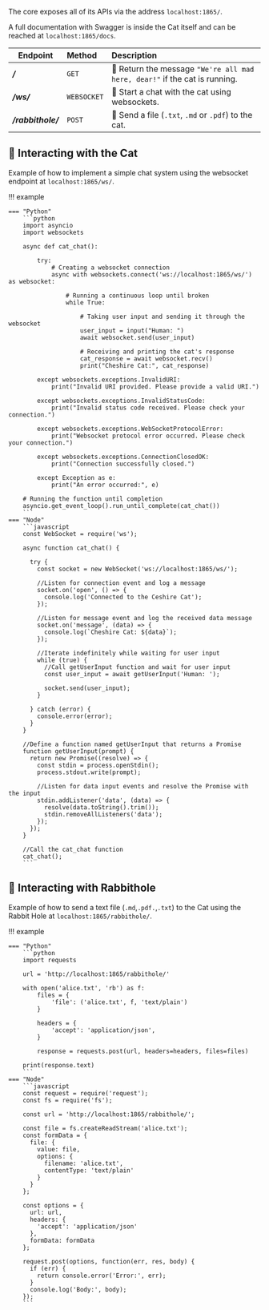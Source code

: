 The core exposes all of its APIs via the address `localhost:1865/`.   

A full documentation with Swagger is inside the Cat itself and can be reached at `localhost:1865/docs`.   

| Endpoint           | Method      | Description                                                                         |
|--------------------|:------------|:------------------------------------------------------------------------------------|
| ___/___            | `GET`       | :handshake: Return the message `"We're all mad here, dear!"` if the cat is running. |
| ___/ws/___         | `WEBSOCKET` | :speech_balloon: Start a chat with the cat using websockets.                        |
| ___/rabbithole/___ | `POST`      | :rabbit: Send a file (`.txt`, `.md` or `.pdf`) to the cat.                          |


## :speech_balloon: Interacting with the Cat

Example of how to implement a simple chat system using the websocket endpoint at `localhost:1865/ws/`.
   
!!! example

    === "Python"
        ```python
        import asyncio
        import websockets
    
        async def cat_chat():
        
            try:
                # Creating a websocket connection
                async with websockets.connect('ws://localhost:1865/ws/') as websocket:
        
                    # Running a continuous loop until broken
                    while True:
        
                        # Taking user input and sending it through the websocket
                        user_input = input("Human: ")
                        await websocket.send(user_input)
        
                        # Receiving and printing the cat's response
                        cat_response = await websocket.recv()
                        print("Cheshire Cat:", cat_response)
        
            except websockets.exceptions.InvalidURI:
                print("Invalid URI provided. Please provide a valid URI.")
        
            except websockets.exceptions.InvalidStatusCode:
                print("Invalid status code received. Please check your connection.")
        
            except websockets.exceptions.WebSocketProtocolError:
                print("Websocket protocol error occurred. Please check your connection.")
        
            except websockets.exceptions.ConnectionClosedOK:
                print("Connection successfully closed.")
        
            except Exception as e:
                print("An error occurred:", e)
        
        # Running the function until completion
        asyncio.get_event_loop().run_until_complete(cat_chat())
        ```   
    === "Node"
        ```javascript
        const WebSocket = require('ws');
    
        async function cat_chat() {
        
          try {
            const socket = new WebSocket('ws://localhost:1865/ws/');
        
            //Listen for connection event and log a message
            socket.on('open', () => {
              console.log('Connected to the Ceshire Cat');
            });
        
            //Listen for message event and log the received data message
            socket.on('message', (data) => {
              console.log(`Cheshire Cat: ${data}`);
            });
        
            //Iterate indefinitely while waiting for user input
            while (true) {
              //Call getUserInput function and wait for user input
              const user_input = await getUserInput('Human: ');
    
              socket.send(user_input);
            }
        
          } catch (error) {
            console.error(error);
          }
        }
        
        //Define a function named getUserInput that returns a Promise
        function getUserInput(prompt) {
          return new Promise((resolve) => {
            const stdin = process.openStdin();
            process.stdout.write(prompt);
        
            //Listen for data input events and resolve the Promise with the input
            stdin.addListener('data', (data) => {
              resolve(data.toString().trim());
              stdin.removeAllListeners('data');
            });
          });
        }
        
        //Call the cat_chat function
        cat_chat();
        ```
   
## :rabbit: Interacting with Rabbithole

Example of how to send a text file (`.md`,`.pdf.`,`.txt`) to the Cat using the Rabbit Hole at `localhost:1865/rabbithole/`.

!!! example

    === "Python"
        ```python
        import requests
        
        url = 'http://localhost:1865/rabbithole/'
        
        with open('alice.txt', 'rb') as f:
            files = {
                'file': ('alice.txt', f, 'text/plain')
            }
        
            headers = {
                'accept': 'application/json',
            }
        
            response = requests.post(url, headers=headers, files=files)
        
        print(response.text)
        ```
    === "Node"
        ```javascript
        const request = require('request');
        const fs = require('fs');
        
        const url = 'http://localhost:1865/rabbithole/';
        
        const file = fs.createReadStream('alice.txt');
        const formData = {
          file: {
            value: file,
            options: {
              filename: 'alice.txt',
              contentType: 'text/plain'
            }
          }
        };
        
        const options = {
          url: url,
          headers: {
            'accept': 'application/json'
          },
          formData: formData
        };
        
        request.post(options, function(err, res, body) {
          if (err) {
            return console.error('Error:', err);
          }
          console.log('Body:', body);
        });
        ```   
   